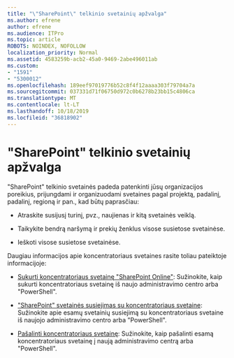 ```yaml
---
title: "\"SharePoint\" telkinio svetainių apžvalga"
ms.author: efrene
author: efrene
ms.audience: ITPro
ms.topic: article
ROBOTS: NOINDEX, NOFOLLOW
localization_priority: Normal
ms.assetid: 4583259b-acb2-45a0-9469-2abe496011ab
ms.custom:
- "1591"
- "5300012"
ms.openlocfilehash: 189eef97019776b52c8f4f12aaaa303f79704a7a
ms.sourcegitcommit: 037331d71f06750d972c0b6278b23bb15c4806ca
ms.translationtype: MT
ms.contentlocale: lt-LT
ms.lasthandoff: 10/18/2019
ms.locfileid: "36818902"
---
```

# <a name="sharepoint-hub-sites-overview"></a>"SharePoint" telkinio svetainių apžvalga

"SharePoint" telkinio svetainės padeda patenkinti jūsų organizacijos poreikius, prijungdami ir organizuodami svetaines pagal projektą, padalinį, padalinį, regioną ir pan., kad būtų paprasčiau:

- Atraskite susijusį turinį, pvz., naujienas ir kitą svetainės veiklą.

- Taikykite bendrą naršymą ir prekių ženklus visose susietose svetainėse. 

- Ieškoti visose susietose svetainėse.

Daugiau informacijos apie koncentratoriaus svetaines rasite toliau pateiktoje informacijoje:
- [Sukurti koncentratoriaus svetainę "SharePoint Online"](https://docs.microsoft.com/sharepoint/create-hub-site): Sužinokite, kaip sukurti koncentratoriaus svetainę iš naujo administravimo centro arba "PowerShell".

- ["SharePoint" svetainės susiejimas su koncentratoriaus svetaine](https://support.office.com/article/associate-a-sharepoint-site-with-a-hub-site-ae0009fd-af04-4d3d-917d-88edb43efc05): Sužinokite apie esamų svetainių susiejimą su koncentratoriaus svetaine iš naujojo administravimo centro arba "PowerShell".

- [Pašalinti koncentratoriaus svetainę](https://docs.microsoft.com/sharepoint/remove-hub-site): Sužinokite, kaip pašalinti esamą koncentratoriaus svetainę į naują administravimo centrą arba "PowerShell".

